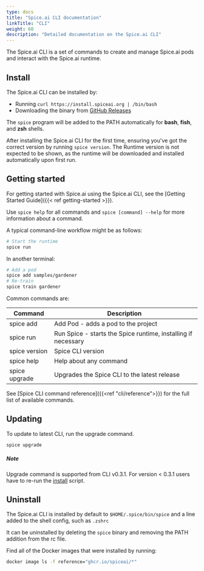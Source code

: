 ```yaml
---
type: docs
title: "Spice.ai CLI documentation"
linkTitle: "CLI"
weight: 60
description: "Detailed documentation on the Spice.ai CLI"
---
```


The Spice.ai CLI is a set of commands to create and manage Spice.ai pods and interact with the Spice.ai runtime.

## Install

The Spice.ai CLI can be installed by:

- Running `curl https://install.spiceai.org | /bin/bash`
- Downloading the binary from [GitHub Releases](https://github.com/spiceai/spiceai/releases)

The `spice` program will be added to the PATH automatically for **bash**, **fish**, and **zsh** shells.

After installing the Spice.ai CLI for the first time, ensuring you've got the correct version by running `spice version`. The Runtime version is not expected to be shown, as the runtime will be downloaded and installed automatically upon first run.

## Getting started

For getting started with Spice.ai using the Spice.ai CLI, see the [Getting Started Guide]({{< ref getting-started >}}).

Use `spice help` for all commands and `spice [command] --help` for more information about a command.

A typical command-line workflow might be as follows:

```bash
# Start the runtime
spice run
```

In another terminal:

```bash
# Add a pod
spice add samples/gardener
# Re-train
spice train gardener
```

Common commands are:

| Command           | Description                                                       |
| ----------------- | ------------------------------------------------------------------- |
| spice add         | Add Pod - adds a pod to the project                                 |
| spice run         | Run Spice - starts the Spice runtime, installing if necessary |
| spice version     | Spice CLI version                                                   |
| spice help        | Help about any command                                              |
| spice upgrade     | Upgrades the Spice CLI to the latest release                        |


See [Spice CLI command reference]({{<ref "cli/reference">}}) for the full list of available commands.

## Updating

To update to latest CLI, run the upgrade command.

```bash
spice upgrade
```

<div class="card">
    <div class="card-body">
        <h5 class="card-title"><b>Note</b></h5>
        <p class="card-text">Upgrade command is supported from CLI v0.3.1. For version < 0.3.1 users have to re-run the <a href='{{<ref "cli/#install">}}' 
        class="stretched-link"> install</a> script.</p>
    </div>
</div>

## Uninstall

The Spice.ai CLI is installed by default to `$HOME/.spice/bin/spice` and a line added to the shell config, such as `.zshrc`

It can be uninstalled by deleting the `spice` binary and removing the PATH addition from the rc file.

Find all of the Docker images that were installed by running:

```bash
docker image ls -f reference="ghcr.io/spiceai/*"
```
